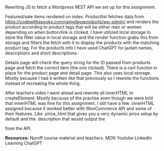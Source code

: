 Rewriting JS to fetch a Wordpress REST API we set up for this assignment.

Featured/sale items rendered on index.
Productlist fetches data from https://codewithspooks.com/rainydaysproducts/wp-admin/ and renders the product according to product tags that will be either men or women depending on when button/link is clicked. I have utilized local storage to store the filter value in local storage and the render function grabs this from storage and filters the fetch with it to display the products with the matching product tag.
For the products info I have used ChatGPT for jacket names, descriptions and short descriptions.

Details page will check the query string for the ID passed from products page and fetch the correct item (the one clicked).
There is a cart functon in place for the product page and detail page. This also uses local storage. Mostly because I had it written like that previously so I rewrote the functions instead of recreating the whole thing.

After teachers video I went ahead and rewrote all innerHTML to createElement. Mostly because of the practise even though we were told that innerHTML was fine for this assignment.
I still have a few .innerHTML assigned because it worked better with WooCommerce API and some of their features. Like .price_html that gives you a very dynamic price setup by default and the .description that would output the <p> from the API.

**Resources:**
Noroff course material and teachers.
MDN
Youtube
LinkedIn Learning
ChatGPT
